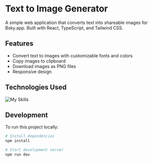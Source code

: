 
# Text to Image Generator

A simple web application that converts text into shareable images for Bsky.app. Built with React, TypeScript, and Tailwind CSS.

## Features

- Convert text to images with customizable fonts and colors
- Copy images to clipboard
- Download images as PNG files
- Responsive design

## Technologies Used
![My Skills](https://skillicons.dev/icons?i=ts,vite,react,tailwind)

## Development

To run this project locally:

```sh
# Install dependencies
npm install

# Start development server
npm run dev
```
